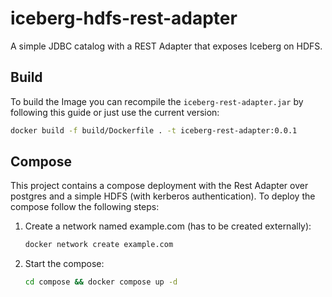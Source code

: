 # iceberg-hdfs-rest-adapter
A simple JDBC catalog with a REST Adapter that exposes Iceberg on HDFS.

## Build
To build the Image you can recompile the `iceberg-rest-adapter.jar` by following this guide or just use the current version:
```bash
docker build -f build/Dockerfile . -t iceberg-rest-adapter:0.0.1 
```

## Compose
This project contains a compose deployment with the Rest Adapter over postgres and a simple HDFS (with kerberos authentication). To deploy the compose follow the following steps:
1. Create a network named example.com (has to be created externally):
   ```bash
   docker network create example.com
   ```
2. Start the compose:
   ```bash
   cd compose && docker compose up -d
   ```

